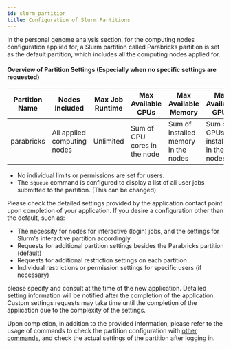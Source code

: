 ```yaml
---
id: slurm_partition
title: Configuration of Slurm Partitions
---
```


In the personal genome analysis section, for the computing nodes configuration applied for, a Slurm partition called Parabricks partition is set as the default partition, which includes all the computing nodes applied for.

#### Overview of Partition Settings (Especially when no specific settings are requested)
| Partition Name | Nodes Included | Max Job Runtime | Max Available CPUs | Max Available Memory | Max Available GPUs |
|----------------|----------------|-----------------|--------------------|----------------------|--------------------|
| parabricks     | All applied computing nodes | Unlimited | Sum of CPU cores in the node | Sum of installed memory in the nodes | Sum of GPUs installed in the nodes |

- No individual limits or permissions are set for users.
- The `squeue` command is configured to display a list of all user jobs submitted to the partition. (This can be changed)

Please check the detailed settings provided by the application contact point upon completion of your application. If you desire a configuration other than the default, such as:

- The necessity for nodes for interactive (login) jobs, and the settings for Slurm's interactive partition accordingly
- Requests for additional partition settings besides the Parabricks partition (default)
- Requests for additional restriction settings on each partition
- Individual restrictions or permission settings for specific users (if necessary)

please specify and consult at the time of the new application. Detailed setting information will be notified after the completion of the application. Custom settings requests may take time until the completion of the application due to the complexity of the settings.

Upon completion, in addition to the provided information, please refer to the usage of commands to check the partition configuration with [other commands](/software/Slurm/other_commands#showpartitions), and check the actual settings of the partition after logging in.
